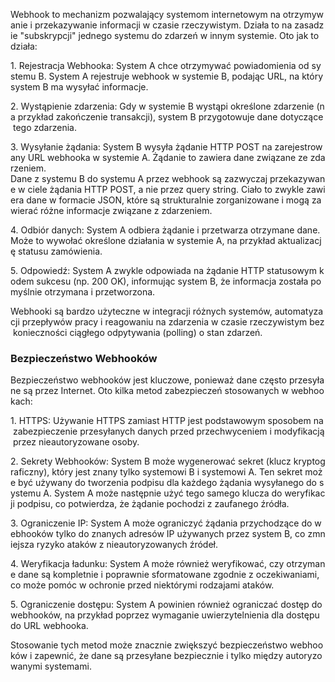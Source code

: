 
Webhook to mechanizm pozwalający systemom internetowym na otrzymywanie i przekazywanie informacji w czasie rzeczywistym. Działa to na zasadzie "subskrypcji" jednego systemu do zdarzeń w innym systemie. Oto jak to działa:

1. Rejestracja Webhooka: System A chce otrzymywać powiadomienia od systemu B. System A rejestruje webhook w systemie B, podając URL, na który system B ma wysyłać informacje.

2. Wystąpienie zdarzenia: Gdy w systemie B wystąpi określone zdarzenie (na przykład zakończenie transakcji), system B przygotowuje dane dotyczące tego zdarzenia.

3. Wysyłanie żądania: System B wysyła żądanie HTTP POST na zarejestrowany URL webhooka w systemie A. Żądanie to zawiera dane związane ze zdarzeniem.
Dane z systemu B do systemu A przez webhook są zazwyczaj przekazywane w ciele żądania HTTP POST, a nie przez query string. Ciało to zwykle zawiera dane w formacie JSON, które są strukturalnie zorganizowane i mogą zawierać różne informacje związane z zdarzeniem.

4. Odbiór danych: System A odbiera żądanie i przetwarza otrzymane dane. Może to wywołać określone działania w systemie A, na przykład aktualizację statusu zamówienia.

5. Odpowiedź: System A zwykle odpowiada na żądanie HTTP statusowym kodem sukcesu (np. 200 OK), informując system B, że informacja została pomyślnie otrzymana i przetworzona.

Webhooki są bardzo użyteczne w integracji różnych systemów, automatyzacji przepływów pracy i reagowaniu na zdarzenia w czasie rzeczywistym bez konieczności ciągłego odpytywania (polling) o stan zdarzeń.


### Bezpieczeństwo Webhooków

Bezpieczeństwo webhooków jest kluczowe, ponieważ dane często przesyłane są przez Internet. Oto kilka metod zabezpieczeń stosowanych w webhookach:

1. HTTPS: Używanie HTTPS zamiast HTTP jest podstawowym sposobem na zabezpieczenie przesyłanych danych przed przechwyceniem i modyfikacją przez nieautoryzowane osoby.

2. Sekrety Webhooków: System B może wygenerować sekret (klucz kryptograficzny), który jest znany tylko systemowi B i systemowi A. Ten sekret może być używany do tworzenia podpisu dla każdego żądania wysyłanego do systemu A. System A może następnie użyć tego samego klucza do weryfikacji podpisu, co potwierdza, że żądanie pochodzi z zaufanego źródła.

3. Ograniczenie IP: System A może ograniczyć żądania przychodzące do webhooków tylko do znanych adresów IP używanych przez system B, co zmniejsza ryzyko ataków z nieautoryzowanych źródeł.

4. Weryfikacja ładunku: System A może również weryfikować, czy otrzymane dane są kompletnie i poprawnie sformatowane zgodnie z oczekiwaniami, co może pomóc w ochronie przed niektórymi rodzajami ataków.

5. Ograniczenie dostępu: System A powinien również ograniczać dostęp do webhooków, na przykład poprzez wymaganie uwierzytelnienia dla dostępu do URL webhooka.

Stosowanie tych metod może znacznie zwiększyć bezpieczeństwo webhooków i zapewnić, że dane są przesyłane bezpiecznie i tylko między autoryzowanymi systemami.